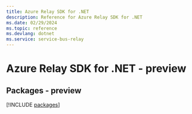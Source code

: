 ```yaml
---
title: Azure Relay SDK for .NET
description: Reference for Azure Relay SDK for .NET
ms.date: 02/29/2024
ms.topic: reference
ms.devlang: dotnet
ms.service: service-bus-relay
---
```

# Azure Relay SDK for .NET - preview
## Packages - preview
[!INCLUDE [packages](relay-index.md)]
